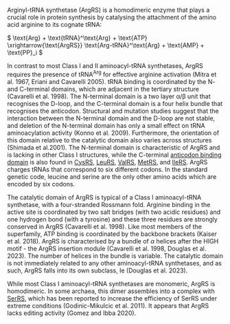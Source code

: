 
Arginyl-tRNA synthetase (ArgRS) is a homodimeric enzyme that plays a crucial role in protein synthesis by catalysing the attachment of the amino acid arginine to its cognate tRNA:



$ \text{Arg} + \text{tRNA}^\text{Arg} + \text{ATP} \xrightarrow{\text{ArgRS}} \text{Arg-tRNA}^\text{Arg} + \text{AMP} + \text{PP}_i  $



In contrast to most Class I and II aminoacyl-tRNA synthetases, ArgRS requires the presence of $\text{tRNA}^\text{Arg}$ for effective arginine activation (Mitra et al. 1967, Eriani and Cavarelli 2005).
tRNA binding is coordinated by the N- and C-terminal domains, which are adjacent in the tertiary structure (Cavarelli et al. 1998). 
The N-terminal domain is a two layer &alpha;/&beta; unit that recognises the D-loop, and the C-terminal domain is a four helix bundle that recognises the anticodon. 
Structural and mutation studies suggest that the interaction between the N-terminal domain and the D-loop are not stable, and deletion of the N-terminal domain has only a small effect on tRNA aminoacylation activity (Konno et al. 2009).
 Furthermore,  the orientation of this domain relative to the catalytic domain also varies across structures (Shimada et al.2001). 
The N-terminal domain is characteristic of ArgRS and is lacking in other Class I structures, while the C-terminal [anticodon binding domain](/superfamily/class1/Anticodon_binding_domain_CRIMVL) is also found in
[CysRS](/class1/cys), [LeuRS](/class1/leu1), [ValRS](/class1/val), [MetRS](/class1/met), and [IleRS](/class1/ile).
ArgRS charges tRNAs that correspond to six different codons. In the standard genetic code, leucine and serine are the only other amino acids which are encoded by six codons.




The catalytic domain of ArgRS is typical of a Class I aminoacyl-tRNA synthetase, with a four-stranded Rossmann fold.  Arginine binding in the active site is coordinated by two salt bridges (with two acidic residues) and one hydrogen bond (with a tyrosine) and these three residues are strongly conserved in ArgRS (Cavarelli et al. 1998). Like most members of the superfamily, ATP binding is coordinated by the backbone brackets (Kaiser et al. 2018). ArgRS is characterised by a bundle of $\alpha$ helices after the HIGH motif - the ArgRS insertion module (Cavarelli et al. 1998, Douglas et al. 2023). The number of helices in the bundle is variable. 
The catalytic domain is not immediately related to any other aminoacyl-tRNA synthetases, and as such, ArgRS falls into its own subclass, Ie (Douglas et al. 2023). 





While most Class I aminoacyl-tRNA synthetases are monomeric, ArgRS is homodimeric. In some archaea, this dimer assembles into a complex with [SerRS](/class2/ser1), which has been reported to increase the efficiency of SerRS under extreme conditions (Godinic-Mikulcic et al. 2011). 
It appears that ArgRS lacks editing activity (Gomez and Ibba 2020).

